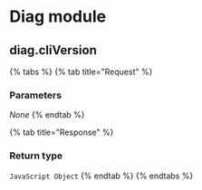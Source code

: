 # Diag module

## diag.cliVersion

{% tabs %}
{% tab title="Request" %}
### **Parameters**

_None_
{% endtab %}

{% tab title="Response" %}
### Return type

`JavaScript Object`
{% endtab %}
{% endtabs %}

